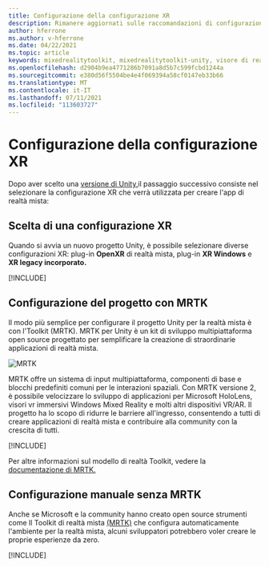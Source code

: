 ```yaml
---
title: Configurazione della configurazione XR
description: Rimanere aggiornati sulle raccomandazioni di configurazione più recenti di Unity XR per lo HoloLens di applicazioni.
author: hferrone
ms.author: v-hferrone
ms.date: 04/22/2021
ms.topic: article
keywords: mixedrealitytoolkit, mixedrealitytoolkit-unity, visore di realtà mista, visore windows mixed reality, visore per realtà virtuale, unity
ms.openlocfilehash: d2904b9ea4771286b7091a8d5b7c599fcbd1244a
ms.sourcegitcommit: e380d56f5504be4e4f069394a58cf0147eb33b66
ms.translationtype: MT
ms.contentlocale: it-IT
ms.lasthandoff: 07/11/2021
ms.locfileid: "113603727"
---
```

# <a name="setting-up-your-xr-configuration"></a>Configurazione della configurazione XR

Dopo aver scelto una [versione di Unity,](choosing-unity-version.md)il passaggio successivo consiste nel selezionare la configurazione XR che verrà utilizzata per creare l'app di realtà mista:

## <a name="choosing-an-xr-configuration"></a>Scelta di una configurazione XR

Quando si avvia un nuovo progetto Unity, è possibile selezionare diverse configurazioni XR: plug-in **OpenXR** di realtà mista, plug-in **XR Windows** e **XR legacy incorporato.**

[!INCLUDE[](includes/xr/intro.md)]

## <a name="setting-up-your-project-with-mrtk"></a>Configurazione del progetto con MRTK

Il modo più semplice per configurare il progetto Unity per la realtà mista è con l'Toolkit (MRTK).  MRTK per Unity è un kit di sviluppo multipiattaforma open source progettato per semplificare la creazione di straordinarie applicazioni di realtà mista.

![MRTK](../../design/images/MRTK_UX_Hero.png)

MRTK offre un sistema di input multipiattaforma, componenti di base e blocchi predefiniti comuni per le interazioni spaziali.  Con MRTK versione 2, è possibile velocizzare lo sviluppo di applicazioni per Microsoft HoloLens, visori vr immersivi Windows Mixed Reality e molti altri dispositivi VR/AR. Il progetto ha lo scopo di ridurre le barriere all'ingresso, consentendo a tutti di creare applicazioni di realtà mista e contribuire alla community con la crescita di tutti.

[!INCLUDE[](includes/xr/mrtk-next-step.md)]

Per altre informazioni sul modello di realtà Toolkit, vedere la [documentazione di MRTK.](/windows/mixed-reality/mrtk-unity)

## <a name="manual-setup-without-mrtk"></a>Configurazione manuale senza MRTK

Anche se Microsoft e la community hanno creato open source strumenti come Il Toolkit di realtà mista [(MRTK)](/windows/mixed-reality/mrtk-unity) che configura automaticamente l'ambiente per la realtà mista, alcuni sviluppatori potrebbero voler creare le proprie esperienze da zero.

[!INCLUDE[](includes/xr/manual-setup.md)]